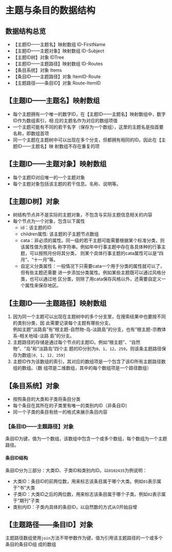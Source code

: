 # 主题与条目的数据结构


## 数据结构总览
* 【主题ID——主题名】映射数组            ID-FirstName
* 【主题ID——主题对象】映射数组          ID-Subject
* 【主题ID树】对象                     IDTree
* 【主题ID——主题路径】映射数组          ID-Routes
* 【条目系统】对象                     Items
* 【条目ID——主题路径】对象             ItemID-Route
* 【主题路径——条目ID】对象             Route-ItemID



## 【主题ID——主题名】映射数组
* 每个主题拥有一个唯一的数字ID，在【主题ID——主题名】映射数组中，数字ID作为数组索引，相
应的主题名作为对应的数组项值
* 一个主题可能有不同的若干名字（保存为一个数组），这里的主题名是指首要名称，即数组首项
* 同一个主题在主题树中可以出现在多个分支，但都拥有相同的ID。因此在【主题ID——主题名】映
射数组不存在重复的项



## 【主题ID——主题对象】映射数组
* 每个主题ID对应唯一的一个主题对象
* 每个主题对象包括该主题的若干信息。名称、说明等。



## 【主题ID树】对象
* 树结构节点并不是实际的主题对象，不包含与实际主题信息相关的内容
* 每个节点为一个对象，包含以下属性
    * id：该主题的ID
    * children属性: 该主题的子主题节点数组
    * cata：非必须的属性。同一级的若干主题可能需要根据某个标准分类，则该属性值为类别名
            称字符串。例如年中行事主题中存在各具体种的行事主题，可以按照月份将其分类，
            则某个具体行事主题的cata属性可以是“四月”、“十一月”等。
    * 自定义分类属性：一般情况下只需要cata一个用于分类的属性就可以了，但有些主题还需要
                    进一步添加分类属性。例如某些主题既可以通过风格分类，也可以通过地
                    区分类，则除了用cata保存风格以外，还需要自定义一个属性来保存地区。



## 【主题ID——主题路径】映射数组
1. 因为同一个主题可以出现在主题树中的多个分支里，在搜索结果中也要按不同的类别分类，因
此需要记录每个主题有哪些分支。  
例如主题“淡路島”有“根主题-自然物-岛-淡路島”的分支，也有“根主题-宗教体系-相关地域-淡路
島”的分支。
2. 主题路径的存储是通过每个节点的主题ID。例如“根主题”、“自然物”、“岛”和“淡路岛”四个主
题的ID分别为`0`、`1`、`12`、`259`，则该条主题路径保存为数组`[0, 1, 12, 259]`
3. 主题ID作为该数组的索引，其对应的数组项是一个包含了该ID所有主题路径数组的数组。（数
组项是二维数组，其中的每个数组项是一个路径数组）



## 【条目系统】对象
* 按照条目的大类和子类将条目分类
* 每个条目在其所在的子类里有唯一的类别内ID（非条目ID）
* 同一个子类的条目有统一的格式来展示条目内容



### 【条目ID——主题路径】对象
条目ID为键，值为一个数组，该数组中包含一个或多个数组，每个数组为一个主题路径。
#### 条目ID结构
条目ID分为三部分：大类ID、子类ID和类别内ID。以`0102435`为例说明：
* 大类ID：条目ID的前两位数，用来标志该条目属于哪个大类。例如`01`表示属于“书”大类
* 子类ID：大类ID之后的两位数，用来标志该条目属于哪个子类。例如`02`表示属于“期刊”子类
* 类别内ID：子类内具体的条目ID，以自然数的方式从0开始自增



## 【主题路径——条目ID】对象
主题路径数组使用`join`方法不带参数作为键，值为引用该主题路径的一个或多个条目的条目ID组
成的数组

